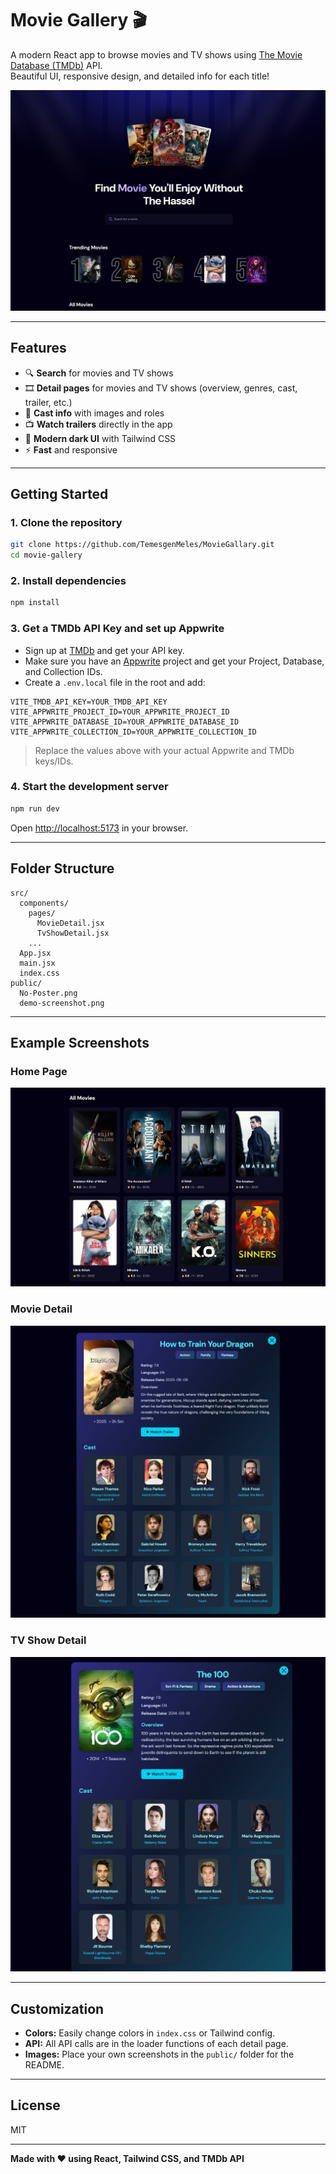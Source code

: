 # Movie Gallery 🎬

A modern React app to browse movies and TV shows using [The Movie Database (TMDb)](https://www.themoviedb.org/) API.  
Beautiful UI, responsive design, and detailed info for each title!

![Movie Gallery Screenshot](./public/demo-screenshot.jpeg)

---

## Features

- 🔍 **Search** for movies and TV shows
- 🎞️ **Detail pages** for movies and TV shows (overview, genres, cast, trailer, etc.)
- 👥 **Cast info** with images and roles
- 📺 **Watch trailers** directly in the app
- 🌙 **Modern dark UI** with Tailwind CSS
- ⚡ **Fast** and responsive

---

## Getting Started

### 1. Clone the repository

```bash
git clone https://github.com/TemesgenMeles/MovieGallary.git
cd movie-gallery
```

### 2. Install dependencies

```bash
npm install
```

### 3. Get a TMDb API Key and set up Appwrite

- Sign up at [TMDb](https://www.themoviedb.org/) and get your API key.
- Make sure you have an [Appwrite](https://appwrite.io/) project and get your Project, Database, and Collection IDs.
- Create a `.env.local` file in the root and add:

```
VITE_TMDB_API_KEY=YOUR_TMDB_API_KEY
VITE_APPWRITE_PROJECT_ID=YOUR_APPWRITE_PROJECT_ID
VITE_APPWRITE_DATABASE_ID=YOUR_APPWRITE_DATABASE_ID
VITE_APPWRITE_COLLECTION_ID=YOUR_APPWRITE_COLLECTION_ID
```

> Replace the values above with your actual Appwrite and TMDb keys/IDs.

### 4. Start the development server

```bash
npm run dev
```

Open [http://localhost:5173](http://localhost:5173) in your browser.

---

## Folder Structure

```
src/
  components/
    pages/
      MovieDetail.jsx
      TvShowDetail.jsx
    ...
  App.jsx
  main.jsx
  index.css
public/
  No-Poster.png
  demo-screenshot.png
```

---

## Example Screenshots

### Home Page

![Home Page](./public/demo-home.jpeg)

### Movie Detail

![Movie Detail](./public/demo-movie-detail.jpeg)

### TV Show Detail

![TV Show Detail](./public/demo-tv-detail.jpeg)

---

## Customization

- **Colors:** Easily change colors in `index.css` or Tailwind config.
- **API:** All API calls are in the loader functions of each detail page.
- **Images:** Place your own screenshots in the `public/` folder for the README.

---

## License

MIT

---

**Made with ❤️ using React, Tailwind CSS, and TMDb API**
